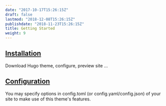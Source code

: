 ```yaml
---
date: "2017-10-17T15:26:15Z"
draft: false
lastmod: "2018-12-08T15:26:15Z"
publishdate: "2018-11-23T15:26:15Z"
title: Getting Started
weight: 9
---
```


## [Installation](./installation)

Download Hugo theme, configure, preview site ...

## [Configuration](./configuration)

You may specify options in config.toml (or config.yaml/config.json) of your site to make use of this theme's features.
